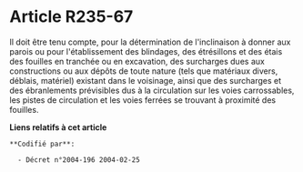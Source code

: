 # Article R235-67

Il doit être tenu compte, pour la détermination de l'inclinaison à donner aux parois ou pour l'établissement des blindages,
des étrésillons et des étais des fouilles en tranchée ou en excavation, des surcharges dues aux constructions ou aux dépôts
de toute nature (tels que matériaux divers, déblais, matériel) existant dans le voisinage, ainsi que des surcharges et des
ébranlements prévisibles dus à la circulation sur les voies carrossables, les pistes de circulation et les voies ferrées se
trouvant à proximité des fouilles.

**Liens relatifs à cet article**

	**Codifié par**:

	  - Décret n°2004-196 2004-02-25
